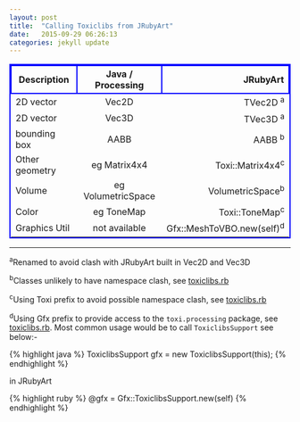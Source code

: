 ```yaml
---
layout: post
title:  "Calling Toxiclibs from JRubyArt"
date:   2015-09-29 06:26:13
categories: jekyll update
---
```


<style>
table{
    border-collapse: collapse;
    border-spacing: 0;
    border:2px solid #0000FF;
}

th{
    border:2px solid #0000FF;
}
</style>

|Description   |  Java / Processing        |  JRubyArt                      |
|----------    |:-------------:            |------:                         |
|2D vector     |Vec2D                      |TVec2D <sup>a</sup>             |
|2D vector     |Vec3D                      |TVec3D <sup>a</sup>             |
|bounding box  |AABB                       |AABB <sup>b</sup>               |
|Other geometry|eg Matrix4x4               |Toxi::Matrix4x4<sup>c</sup>     |
|Volume        |eg VolumetricSpace         |VolumetricSpace<sup>b</sup>     |
|Color         |eg ToneMap                 |Toxi::ToneMap<sup>c</sup>       |
|Graphics Util |not available              |Gfx::MeshToVBO.new(self)<sup>d</sup> |

-----

<sup>a</sup>Renamed to avoid clash with JRubyArt built in Vec2D and Vec3D

<sup>b</sup>Classes unlikely to have namespace clash, see [toxiclibs.rb][library]

<sup>c</sup>Using Toxi prefix to avoid possible namespace clash, see [toxiclibs.rb][library]

<sup>d</sup>Using Gfx prefix to provide access to the `toxi.processing` package, see [toxiclibs.rb][library]. Most common usage would be to call `ToxiclibsSupport` see below:-

{% highlight java %}
ToxiclibsSupport gfx = new ToxiclibsSupport(this);
{% endhighlight %}

in JRubyArt

{% highlight ruby %}
@gfx = Gfx::ToxiclibsSupport.new(self)
{% endhighlight %}


[library]:https://github.com/ruby-processing/toxicgem/blob/master/lib/toxiclibs.rb